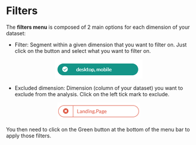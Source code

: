 # Filters

The **filters menu** is composed of 2 main options for each dimension of your dataset:

* Filter: Segment within a given dimension that you want to filter on. Just click on the button and select what you want to filter on.
<center><img src="general/menu/images/filter_pills.png" alt="Filtering on a subset" /></center>

* Excluded dimension: Dimension (column of your dataset) you want to exclude from the analysis. Click on the left tick mark to exclude.
<center><img src="general/menu/images/exclude_pills.png" alt="Excluding a dimension" /></center>

You then need to click on the Green button at the bottom of the menu bar to apply those filters.
